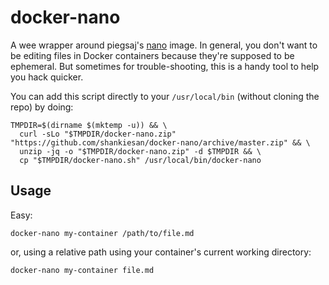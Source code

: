 # docker-nano

A wee wrapper around piegsaj's [nano](https://github.com/JensPiegsa/nano/) image. In general, you don't want to be editing files in Docker containers because they're supposed to be ephemeral. But sometimes for trouble-shooting, this is a handy tool to help you hack quicker.

You can add this script directly to your `/usr/local/bin` (without cloning the repo) by doing:

```
TMPDIR=$(dirname $(mktemp -u)) && \
  curl -sLo "$TMPDIR/docker-nano.zip" "https://github.com/shankiesan/docker-nano/archive/master.zip" && \
  unzip -jq -o "$TMPDIR/docker-nano.zip" -d $TMPDIR && \
  cp "$TMPDIR/docker-nano.sh" /usr/local/bin/docker-nano
```

## Usage

Easy:

`docker-nano my-container /path/to/file.md`

or, using a relative path using your container's current working directory:

`docker-nano my-container file.md`